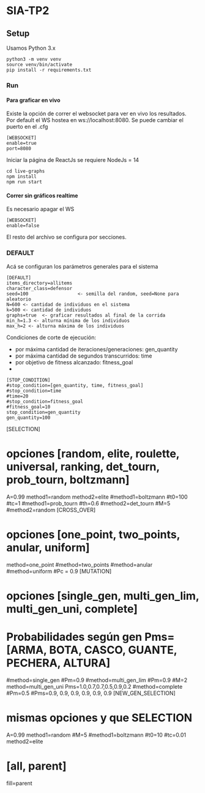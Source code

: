 # SIA-TP2

## Setup
Usamos Python 3.x
```shell
python3 -m venv venv
source venv/bin/activate
pip install -r requirements.txt
```
### Run
#### Para graficar en vivo
Existe la opción de correr el websocket para ver en vivo los resultados.  
Por default el WS hostea en ws://localhost:8080. Se puede cambiar el puerto en el .cfg
```
[WEBSOCKET]
enable=true
port=8080
```
Iniciar la página de ReactJs se requiere NodeJs = 14
```shell
cd live-graphs
npm install
npm run start
```

#### Correr sin gráficos realtime
Es necesario apagar el WS
```
[WEBSOCKET]
enable=false
```
El resto del archivo se configura por secciones.

### DEFAULT
Acá se configuran los parámetros generales para el sistema
```
[DEFAULT]
items_directory=allitems
character_class=defensor
seed=100                  <- semilla del random, seed=None para aleatorio
N=600 <- cantidad de individuos en el sistema
k=500 <- cantidad de individuos
graphs=true  <- graficar resultados al final de la corrida
min_h=1.3 <- alturna mínima de los individuos
max_h=2 <- alturna máxima de los individuos
```
Condiciones de corte de ejecución:
- por máxima cantidad de iteraciones/generaciones: gen_quantity
- por máxima cantidad de segundos transcurridos: time
- por objetivo de fitness alcanzado: fitness_goal
- 
```
[STOP_CONDITION]
#stop_condition=[gen_quantity, time, fitness_goal]
#stop_condition=time
#time=20
#stop_condition=fitness_goal
#fitness_goal=10
stop_condition=gen_quantity
gen_quantity=100
```

[SELECTION]
# opciones [random, elite, roulette, universal, ranking, det_tourn, prob_tourn, boltzmann]
A=0.99
method1=random
method2=elite
#method1=boltzmann
#t0=100
#tc=1
#method1=prob_tourn
#th=0.6
#method2=det_tourn
#M=5
#method2=random
[CROSS_OVER]
# opciones [one_point, two_points, anular, uniform]
method=one_point
#method=two_points
#method=anular
#method=uniform
#Pc = 0.9
[MUTATION]
# opciones [single_gen, multi_gen_lim, multi_gen_uni, complete]
# Probabilidades según gen Pms=[ARMA, BOTA, CASCO, GUANTE, PECHERA, ALTURA]
#method=single_gen
#Pm=0.9
#method=multi_gen_lim
#Pm=0.9
#M=2
method=multi_gen_uni
Pms=1.0,0.7,0.7,0.5,0.9,0.2
#method=complete
#Pm=0.5
#Pms=0.9, 0.9, 0.9, 0.9, 0.9, 0.9
[NEW_GEN_SELECTION]
# mismas opciones y que SELECTION
A=0.99
method1=random
#M=5
#method1=boltzmann
#t0=10
#tc=0.01
method2=elite
# [all, parent]
fill=parent